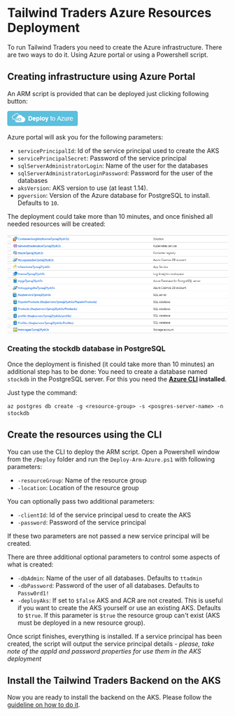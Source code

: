 # Tailwind Traders Azure Resources Deployment

To run Tailwind Traders you need to create the Azure infrastructure. There are two ways to do it. Using Azure portal or using a Powershell script.

## Creating infrastructure using Azure Portal

An ARM script is provided that can be deployed just clicking following button:

<a href="https://portal.azure.com/#create/Microsoft.Template/uri/https%3A%2F%2Fraw.githubusercontent.com%2FMicrosoft%2FTailwindTraders-Backend%2Fmaster%2FDeploy%2Fdeployment.json"><img src="./Images/deploy-to-azure.png" alt="Deploy to Azure"/></a>

Azure portal will ask you for the following parameters:

* `servicePrincipalId`: Id of the service principal used to create the AKS
* `servicePrincipalSecret`: Password of the service principal
* `sqlServerAdministratorLogin`: Name of the user for the databases
* `sqlServerAdministratorLoginPassword`: Password for the user of the databases
* `aksVersion`: AKS version to use (at least 1.14).
* `pgversion`: Version of the Azure database for PostgreSQL to install. Defaults to `10`.

The deployment could take more than 10 minutes, and once finished all needed resources will be created:

![Resource group with all azure resources created](./Images/azure-resources.png)

### Creating the stockdb database in PostgreSQL

Once the deployment is finished (it could take more than 10 minutes) an additional step has to be done: You need to create a database named `stockdb` in the PostgreSQL server. For this you need the **[Azure CLI](https://docs.microsoft.com/en-us/cli/azure/install-azure-cli?view=azure-cli-latest) installed**.

Just type the command:

```
az postgres db create -g <resource-group> -s <posgres-server-name> -n stockdb
```

## Create the resources using the CLI

You can use the CLI to deploy the ARM script. Open a Powershell window from the `/Deploy` folder and run the `Deploy-Arm-Azure.ps1` with following parameters:

* `-resourceGroup`: Name of the resource group
* `-location`: Location of the resource group

You can optionally pass two additional parameters:

* `-clientId`: Id of the service principal uesd to create the AKS
* `-password`: Password of the service principal 

If these two parameters are not passed a new service principal will be created.

There are three additional optional parameters to control some aspects of what is created:

* `-dbAdmin`: Name of the user of all databases. Defaults to `ttadmin`
* `-dbPassword`: Password of the user of all databases. Defaults to `Passw0rd1!`
* `-deployAks`: If set to `$false` AKS and ACR are not created. This is useful if you want to create the AKS yourself or use an existing AKS. Defaults to `$true`. If this parameter is `$true` the resource group can't exist (AKS must be deployed in a new resource group).

Once script finishes, everything is installed. If a service principal has been created, the script will output the service principal details - _please, take note of the appId and password properties for use them in the AKS deployment_ 

## Install the Tailwind Traders Backend on the AKS

Now you are ready to install the backend on the AKS. Please follow the [guideline on how to do it](./DeploymentGuide.md).